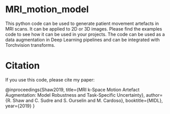 # MRI_motion_model

This python code can be used to generate patient movement artefacts in MRI scans.
It can be applied to 2D or 3D images.
Please find the examples code to see how it can be used in your projects.
The code can be used as a data augmentation in Deep Learning pipelines and can be integrated with Torchvision transforms.

# Citation

If you use this code, please cite my paper:

@inproceedings{Shaw2019,
  title={MRI k-Space Motion Artefact Augmentation: Model Robustness and Task-Specific Uncertainty},
  author={R. Shaw and C. Sudre and S. Ourselin and M. Cardoso},
  booktitle={MIDL},
  year={2019}
}
